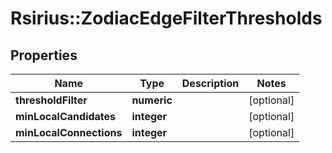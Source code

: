 # Rsirius::ZodiacEdgeFilterThresholds


## Properties
Name | Type | Description | Notes
------------ | ------------- | ------------- | -------------
**thresholdFilter** | **numeric** |  | [optional] 
**minLocalCandidates** | **integer** |  | [optional] 
**minLocalConnections** | **integer** |  | [optional] 


